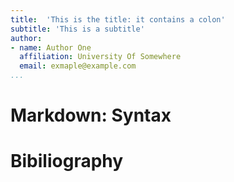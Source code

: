 ```yaml
---
title:  'This is the title: it contains a colon'
subtitle: 'This is a subtitle'
author:
- name: Author One
  affiliation: University Of Somewhere
  email: exmaple@example.com
...
```


Markdown: Syntax
================

Bibiliography
=============
